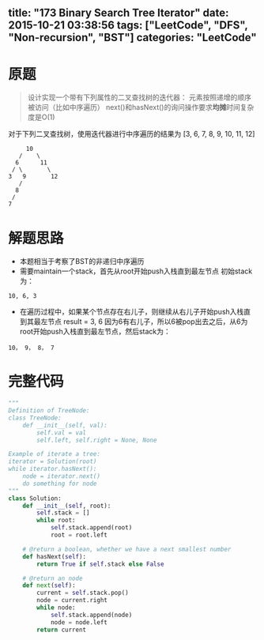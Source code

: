 title: "173 Binary Search Tree Iterator"
date: 2015-10-21 03:38:56
tags: ["LeetCode", "DFS", "Non-recursion", "BST"]
categories: "LeetCode"
---

# 原题
>设计实现一个带有下列属性的二叉查找树的迭代器：
元素按照递增的顺序被访问（比如中序遍历）
next()和hasNext()的询问操作要求**均摊**时间复杂度是O(1)

对于下列二叉查找树，使用迭代器进行中序遍历的结果为 [3, 6, 7, 8, 9, 10, 11, 12]
```
     10
   /    \
  6      11
 / \       \
3   9       12
   /
  8
 /
7
```

# 解题思路
* 本题相当于考察了BST的非递归中序遍历
* 需要maintain一个stack，首先从root开始push入栈直到最左节点
初始stack为：
```
10, 6, 3
```
* 在遍历过程中，如果某个节点存在右儿子，则继续从右儿子开始push入栈直到其最左节点
result = 3, 6
因为6有右儿子，所以6被pop出去之后，从6为root开始push入栈直到最左节点，然后stack为：
```
10， 9， 8， 7
```

# 完整代码
```python
"""
Definition of TreeNode:
class TreeNode:
    def __init__(self, val):
        self.val = val
        self.left, self.right = None, None

Example of iterate a tree:
iterator = Solution(root)
while iterator.hasNext():
    node = iterator.next()
    do something for node 
"""
class Solution:
    def __init__(self, root):
        self.stack = []
        while root:
            self.stack.append(root)
            root = root.left

    # @return a boolean, whether we have a next smallest number
    def hasNext(self):
        return True if self.stack else False

    # @return an node
    def next(self):
        current = self.stack.pop()
        node = current.right
        while node:
            self.stack.append(node)
            node = node.left
        return current
```